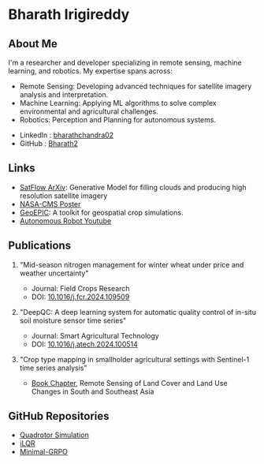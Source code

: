 # Bharath Irigireddy

## About Me
I'm a researcher and developer specializing in remote sensing, machine learning, and robotics. My expertise spans across:

- Remote Sensing: Developing advanced techniques for satellite imagery analysis and interpretation.
- Machine Learning: Applying ML algorithms to solve complex environmental and agricultural challenges.
- Robotics: Perception and Planning for autonomous systems.

 
<!--- 
- [Personal Website](https://bharath2.github.io/Profile/)
-->
 - LinkedIn : [bharathchandra02](https://linkedin.com/in/bharathchandra02)
 - GitHub : [Bharath2](https://github.com/Bharath2)

 
## Links
- [SatFlow ArXiv](https://arxiv.org/pdf/2502.01098): Generative Model for filling clouds and producing high resolution satellite imagery
- [NASA-CMS Poster](https://bharath2.github.io/Profile/assets/cms_poster_small.jpeg)
- [GeoEPIC](https://smarsgroup.github.io/geo_epic_win/): A toolkit for geospatial crop simulations.
- [Autonomous Robot Youtube](https://www.youtube.com/watch?v=ga5EiHjVqwM)

## Publications
1. "Mid-season nitrogen management for winter wheat under price and weather uncertainty"
   - Journal: Field Crops Research
   - DOI: [10.1016/j.fcr.2024.109509](https://doi.org/10.1016/j.fcr.2024.109509)

2. "DeepQC: A deep learning system for automatic quality control of in-situ soil moisture sensor time series"
   - Journal: Smart Agricultural Technology
   - DOI: [10.1016/j.atech.2024.100514](https://doi.org/10.1016/j.atech.2024.100514)

3. "Crop type mapping in smallholder agricultural settings with Sentinel-1 time series analysis"
   - [Book Chapter](https://www.taylorfrancis.com/chapters/edit/10.1201/9781003396253-13/crop-type-mapping-smallholder-agricultural-settings-using-sentinel-1-sar-imagery-deep-learning-sandeep-polavarapu-bharat-irigireddy-chaitanya-kulkarni-lan-song-pvnr-koutilya-varaprasad-bandaru?context=ubx), Remote Sensing of Land Cover and Land Use Changes in South and Southeast Asia

## GitHub Repositories
- [Quadrotor Simulation](https://github.com/Bharath2/Quadrotor-Simulation)
- [iLQR](https://github.com/Bharath2/iLQR)
- [Minimal-GRPO](https://github.com/Bharath2/Minimal-GRPO)
